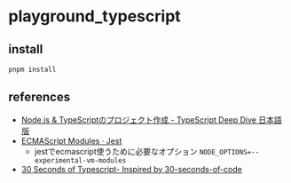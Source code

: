 # playground_typescript

## install

```bash
pnpm install
```

## references
- [Node.js &amp; TypeScriptのプロジェクト作成 - TypeScript Deep Dive 日本語版](https://typescript-jp.gitbook.io/deep-dive/nodejs)
- [ECMAScript Modules · Jest](https://jestjs.io/docs/ecmascript-modules)
  - jestでecmascript使うために必要なオプション `NODE_OPTIONS=--experimental-vm-modules`
- [30 Seconds of Typescript- Inspired by 30-seconds-of-code](https://decipher.dev/30-seconds-of-typescript/)
